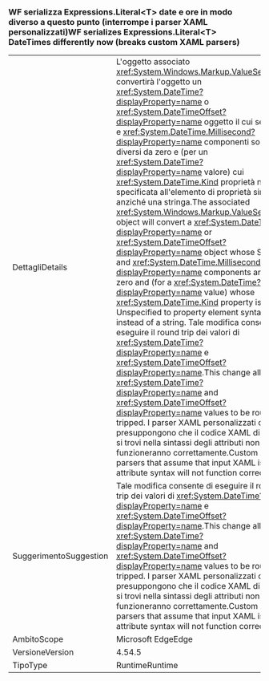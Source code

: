 ### <a name="wf-serializes-expressionsliterallttgt-datetimes-differently-now-breaks-custom-xaml-parsers"></a><span data-ttu-id="b3aa5-101">WF serializza Expressions.Literal&lt;T&gt; date e ore in modo diverso a questo punto (interrompe i parser XAML personalizzati)</span><span class="sxs-lookup"><span data-stu-id="b3aa5-101">WF serializes Expressions.Literal&lt;T&gt; DateTimes differently now (breaks custom XAML parsers)</span></span>

|   |   |
|---|---|
|<span data-ttu-id="b3aa5-102">Dettagli</span><span class="sxs-lookup"><span data-stu-id="b3aa5-102">Details</span></span>|<span data-ttu-id="b3aa5-103">L'oggetto associato <xref:System.Windows.Markup.ValueSerializer> convertirà l'oggetto un <xref:System.DateTime?displayProperty=name> o <xref:System.DateTimeOffset?displayProperty=name> oggetto il cui secondo e <xref:System.DateTime.Millisecond?displayProperty=name> componenti sono diversi da zero e (per un <xref:System.DateTime?displayProperty=name> valore) cui <xref:System.DateTime.Kind> proprietà non è specificata all'elemento di proprietà sintassi anziché una stringa.</span><span class="sxs-lookup"><span data-stu-id="b3aa5-103">The associated <xref:System.Windows.Markup.ValueSerializer> object will convert a <xref:System.DateTime?displayProperty=name> or <xref:System.DateTimeOffset?displayProperty=name> object whose Second and <xref:System.DateTime.Millisecond?displayProperty=name> components are non-zero and (for a <xref:System.DateTime?displayProperty=name> value) whose <xref:System.DateTime.Kind> property is not Unspecified to property element syntax instead of a string.</span></span> <span data-ttu-id="b3aa5-104">Tale modifica consente di eseguire il round trip dei valori di <xref:System.DateTime?displayProperty=name> e <xref:System.DateTimeOffset?displayProperty=name>.</span><span class="sxs-lookup"><span data-stu-id="b3aa5-104">This change allows <xref:System.DateTime?displayProperty=name> and <xref:System.DateTimeOffset?displayProperty=name> values to be round-tripped.</span></span> <span data-ttu-id="b3aa5-105">I parser XAML personalizzati che presuppongono che il codice XAML di input si trovi nella sintassi degli attributi non funzioneranno correttamente.</span><span class="sxs-lookup"><span data-stu-id="b3aa5-105">Custom XAML parsers that assume that input XAML is in the attribute syntax will not function correctly.</span></span>|
|<span data-ttu-id="b3aa5-106">Suggerimento</span><span class="sxs-lookup"><span data-stu-id="b3aa5-106">Suggestion</span></span>|<span data-ttu-id="b3aa5-107">Tale modifica consente di eseguire il round trip dei valori di <xref:System.DateTime?displayProperty=name> e <xref:System.DateTimeOffset?displayProperty=name>.</span><span class="sxs-lookup"><span data-stu-id="b3aa5-107">This change allows <xref:System.DateTime?displayProperty=name> and <xref:System.DateTimeOffset?displayProperty=name> values to be round-tripped.</span></span> <span data-ttu-id="b3aa5-108">I parser XAML personalizzati che presuppongono che il codice XAML di input si trovi nella sintassi degli attributi non funzioneranno correttamente.</span><span class="sxs-lookup"><span data-stu-id="b3aa5-108">Custom XAML parsers that assume that input XAML is in the attribute syntax will not function correctly.</span></span>|
|<span data-ttu-id="b3aa5-109">Ambito</span><span class="sxs-lookup"><span data-stu-id="b3aa5-109">Scope</span></span>|<span data-ttu-id="b3aa5-110">Microsoft Edge</span><span class="sxs-lookup"><span data-stu-id="b3aa5-110">Edge</span></span>|
|<span data-ttu-id="b3aa5-111">Versione</span><span class="sxs-lookup"><span data-stu-id="b3aa5-111">Version</span></span>|<span data-ttu-id="b3aa5-112">4.5</span><span class="sxs-lookup"><span data-stu-id="b3aa5-112">4.5</span></span>|
|<span data-ttu-id="b3aa5-113">Tipo</span><span class="sxs-lookup"><span data-stu-id="b3aa5-113">Type</span></span>|<span data-ttu-id="b3aa5-114">Runtime</span><span class="sxs-lookup"><span data-stu-id="b3aa5-114">Runtime</span></span>|

